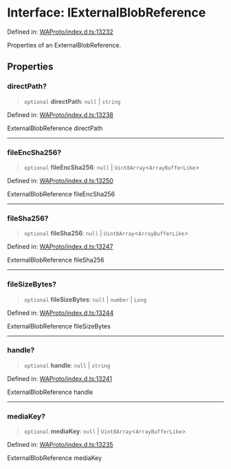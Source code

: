 # Interface: IExternalBlobReference

Defined in: [WAProto/index.d.ts:13232](https://github.com/Fokusdotid/Baileys/blob/a954da2ee3c892812cf9528a5a214092693c872f/WAProto/index.d.ts#L13232)

Properties of an ExternalBlobReference.

## Properties

### directPath?

> `optional` **directPath**: `null` \| `string`

Defined in: [WAProto/index.d.ts:13238](https://github.com/Fokusdotid/Baileys/blob/a954da2ee3c892812cf9528a5a214092693c872f/WAProto/index.d.ts#L13238)

ExternalBlobReference directPath

***

### fileEncSha256?

> `optional` **fileEncSha256**: `null` \| `Uint8Array`\<`ArrayBufferLike`\>

Defined in: [WAProto/index.d.ts:13250](https://github.com/Fokusdotid/Baileys/blob/a954da2ee3c892812cf9528a5a214092693c872f/WAProto/index.d.ts#L13250)

ExternalBlobReference fileEncSha256

***

### fileSha256?

> `optional` **fileSha256**: `null` \| `Uint8Array`\<`ArrayBufferLike`\>

Defined in: [WAProto/index.d.ts:13247](https://github.com/Fokusdotid/Baileys/blob/a954da2ee3c892812cf9528a5a214092693c872f/WAProto/index.d.ts#L13247)

ExternalBlobReference fileSha256

***

### fileSizeBytes?

> `optional` **fileSizeBytes**: `null` \| `number` \| `Long`

Defined in: [WAProto/index.d.ts:13244](https://github.com/Fokusdotid/Baileys/blob/a954da2ee3c892812cf9528a5a214092693c872f/WAProto/index.d.ts#L13244)

ExternalBlobReference fileSizeBytes

***

### handle?

> `optional` **handle**: `null` \| `string`

Defined in: [WAProto/index.d.ts:13241](https://github.com/Fokusdotid/Baileys/blob/a954da2ee3c892812cf9528a5a214092693c872f/WAProto/index.d.ts#L13241)

ExternalBlobReference handle

***

### mediaKey?

> `optional` **mediaKey**: `null` \| `Uint8Array`\<`ArrayBufferLike`\>

Defined in: [WAProto/index.d.ts:13235](https://github.com/Fokusdotid/Baileys/blob/a954da2ee3c892812cf9528a5a214092693c872f/WAProto/index.d.ts#L13235)

ExternalBlobReference mediaKey
